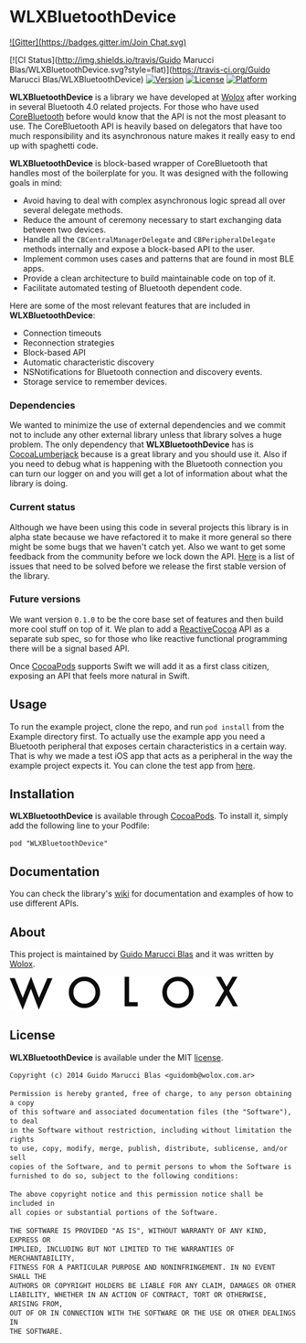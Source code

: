 # WLXBluetoothDevice
[![Gitter](https://badges.gitter.im/Join Chat.svg)](https://gitter.im/Wolox/WLXBluetoothDevice?utm_source=badge&utm_medium=badge&utm_campaign=pr-badge&utm_content=badge)

[![CI Status](http://img.shields.io/travis/Guido Marucci Blas/WLXBluetoothDevice.svg?style=flat)](https://travis-ci.org/Guido Marucci Blas/WLXBluetoothDevice)
[![Version](https://img.shields.io/cocoapods/v/WLXBluetoothDevice.svg?style=flat)](http://cocoadocs.org/docsets/WLXBluetoothDevice)
[![License](https://img.shields.io/cocoapods/l/WLXBluetoothDevice.svg?style=flat)](http://cocoadocs.org/docsets/WLXBluetoothDevice)
[![Platform](https://img.shields.io/cocoapods/p/WLXBluetoothDevice.svg?style=flat)](http://cocoadocs.org/docsets/WLXBluetoothDevice)

**WLXBluetoothDevice** is a library we have developed at [Wolox](http://www.wolox.com.ar)
after working in several Bluetooth 4.0 related projects. For those who have used
[CoreBluetooth](https://developer.apple.com/library/ios/documentation/NetworkingInternetWeb/Conceptual/CoreBluetooth_concepts/AboutCoreBluetooth/Introduction.html)
before would know that the API is not the most pleasant to use. The CoreBluetooth API
is heavily based on delegators that have too much responsibility and its
asynchronous nature makes it really easy to end up with spaghetti code.

**WLXBluetoothDevice** is block-based wrapper of CoreBluetooth that handles most of the
boilerplate for you. It was designed with the following goals in mind:

  * Avoid having to deal with complex asynchronous logic spread all over
  several delegate methods.
  * Reduce the amount of ceremony necessary to start exchanging
  data between two devices.
  * Handle all the `CBCentralManagerDelegate` and `CBPeripheralDelegate` methods internally and
  expose a block-based API to the user.
  * Implement common uses cases and patterns that are found in most BLE apps.
  * Provide a clean architecture to build maintainable code on top of it.
  * Facilitate automated testing of Bluetooth dependent code.

Here are some of the most relevant features that are included in **WLXBluetoothDevice**:

  * Connection timeouts
  * Reconnection strategies
  * Block-based API
  * Automatic characteristic discovery
  * NSNotifications for Bluetooth connection and discovery events.
  * Storage service to remember devices.

### Dependencies

We wanted to minimize the use of external dependencies and we commit not to
include any other external library unless that library solves a huge problem.
The only dependency that **WLXBluetoothDevice** has is
[CocoaLumberjack](https://github.com/CocoaLumberjack/CocoaLumberjack) because
is a great library and you should use it. Also if you need to debug what
is happening with the Bluetooth connection you can turn our logger on and you
will get a lot of information about what the library is doing.

### Current status

Although we have been using this code in several projects this library
is in alpha state because we have refactored it to make it more general
so there might be some bugs that we haven't catch yet. Also we want to get
some feedback from the community before we lock down the API.
[Here](https://github.com/Wolox/WLXBluetoothDevice/issues?q=is%3Aopen+is%3Aissue+milestone%3Av0.1.0)
is a list of issues that need to be solved before we release the first
stable version of the library.

### Future versions

We want version `0.1.0` to be the core base set of features and then build
more cool stuff on top of it. We plan to add a [ReactiveCocoa](https://github.com/ReactiveCocoa/ReactiveCocoa)
API as a separate sub spec, so for those who like reactive functional programming there
will be a signal based API.

Once [CocoaPods](http://cocoapods.org/) supports Swift we will add it as a
first class citizen, exposing an API that feels more natural in Swift.

## Usage

To run the example project, clone the repo, and run `pod install` from the Example directory first.
To actually use the example app you need a Bluetooth peripheral that exposes certain
characteristics in a certain way. That is why we made a test iOS app that acts as
a peripheral in the way the example project expects it. You can clone the test
app from [here](https://github.com/Wolox/WLXBluetoothDeviceMockPeripheral).

## Installation

**WLXBluetoothDevice** is available through [CocoaPods](http://cocoapods.org). To install
it, simply add the following line to your Podfile:

    pod "WLXBluetoothDevice"

## Documentation

You can check the library's [wiki](https://github.com/Wolox/WLXBluetoothDevice/wiki)
for documentation and examples of how to use different APIs.

## About ##

This project is maintained by [Guido Marucci Blas](https://github.com/guidomb) and it was written by [Wolox](http://www.wolox.com.ar).

![Wolox](https://raw.githubusercontent.com/Wolox/press-kit/master/logos/logo_banner.png)

## License

**WLXBluetoothDevice** is available under the MIT [license](https://raw.githubusercontent.com/Wolox/WLXBluetoothDevice/master/LICENSE).

    Copyright (c) 2014 Guido Marucci Blas <guidomb@wolox.com.ar>

    Permission is hereby granted, free of charge, to any person obtaining a copy
    of this software and associated documentation files (the "Software"), to deal
    in the Software without restriction, including without limitation the rights
    to use, copy, modify, merge, publish, distribute, sublicense, and/or sell
    copies of the Software, and to permit persons to whom the Software is
    furnished to do so, subject to the following conditions:

    The above copyright notice and this permission notice shall be included in
    all copies or substantial portions of the Software.

    THE SOFTWARE IS PROVIDED "AS IS", WITHOUT WARRANTY OF ANY KIND, EXPRESS OR
    IMPLIED, INCLUDING BUT NOT LIMITED TO THE WARRANTIES OF MERCHANTABILITY,
    FITNESS FOR A PARTICULAR PURPOSE AND NONINFRINGEMENT. IN NO EVENT SHALL THE
    AUTHORS OR COPYRIGHT HOLDERS BE LIABLE FOR ANY CLAIM, DAMAGES OR OTHER
    LIABILITY, WHETHER IN AN ACTION OF CONTRACT, TORT OR OTHERWISE, ARISING FROM,
    OUT OF OR IN CONNECTION WITH THE SOFTWARE OR THE USE OR OTHER DEALINGS IN
    THE SOFTWARE.
